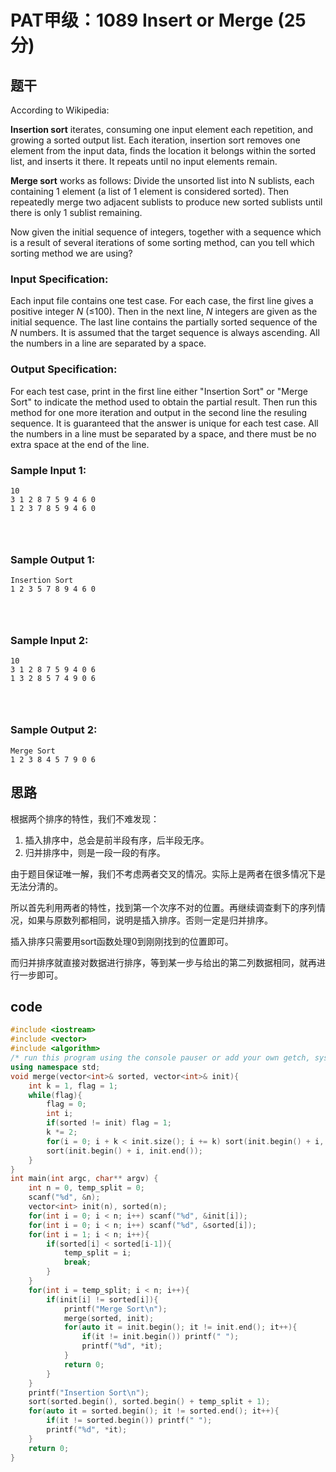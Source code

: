 # PAT甲级：**1089** **Insert or Merge** **(25分)**

## 题干

According to Wikipedia:

**Insertion sort** iterates, consuming one input element each repetition, and growing a sorted output list. Each iteration, insertion sort removes one element from the input data, finds the location it belongs within the sorted list, and inserts it there. It repeats until no input elements remain.

**Merge sort** works as follows: Divide the unsorted list into N sublists, each containing 1 element (a list of 1 element is considered sorted). Then repeatedly merge two adjacent sublists to produce new sorted sublists until there is only 1 sublist remaining.

Now given the initial sequence of integers, together with a sequence which is a result of several iterations of some sorting method, can you tell which sorting method we are using?

### Input Specification:

Each input file contains one test case. For each case, the first line gives a positive integer *N* (≤100). Then in the next line, *N* integers are given as the initial sequence. The last line contains the partially sorted sequence of the *N* numbers. It is assumed that the target sequence is always ascending. All the numbers in a line are separated by a space.

### Output Specification:

For each test case, print in the first line either "Insertion Sort" or "Merge Sort" to indicate the method used to obtain the partial result. Then run this method for one more iteration and output in the second line the resuling sequence. It is guaranteed that the answer is unique for each test case. All the numbers in a line must be separated by a space, and there must be no extra space at the end of the line.

### Sample Input 1:

```in
10
3 1 2 8 7 5 9 4 6 0
1 2 3 7 8 5 9 4 6 0

      
    
```

### Sample Output 1:

```out
Insertion Sort
1 2 3 5 7 8 9 4 6 0

      
    
```

### Sample Input 2:

```in
10
3 1 2 8 7 5 9 4 0 6
1 3 2 8 5 7 4 9 0 6

      
    
```

### Sample Output 2:

```out
Merge Sort
1 2 3 8 4 5 7 9 0 6
```

## 思路

根据两个排序的特性，我们不难发现：

1. 插入排序中，总会是前半段有序，后半段无序。
2. 归并排序中，则是一段一段的有序。

由于题目保证唯一解，我们不考虑两者交叉的情况。实际上是两者在很多情况下是无法分清的。

所以首先利用两者的特性，找到第一个次序不对的位置。再继续调查剩下的序列情况，如果与原数列都相同，说明是插入排序。否则一定是归并排序。

插入排序只需要用sort函数处理0到刚刚找到的位置即可。

而归并排序就直接对数据进行排序，等到某一步与给出的第二列数据相同，就再进行一步即可。

## code

```c++
#include <iostream>
#include <vector>
#include <algorithm>
/* run this program using the console pauser or add your own getch, system("pause") or input loop */
using namespace std;
void merge(vector<int>& sorted, vector<int>& init){
	int k = 1, flag = 1;
	while(flag){
		flag = 0;
		int i;
		if(sorted != init) flag = 1;
		k *= 2;
		for(i = 0; i + k < init.size(); i += k) sort(init.begin() + i, init.begin() + i + k);
		sort(init.begin() + i, init.end());
	}
}
int main(int argc, char** argv) {
	int n = 0, temp_split = 0;
	scanf("%d", &n);
	vector<int> init(n), sorted(n);
	for(int i = 0; i < n; i++) scanf("%d", &init[i]);
	for(int i = 0; i < n; i++) scanf("%d", &sorted[i]);
	for(int i = 1; i < n; i++){
		if(sorted[i] < sorted[i-1]){
			temp_split = i;
			break;
		} 
	}
	for(int i = temp_split; i < n; i++){
		if(init[i] != sorted[i]){
			printf("Merge Sort\n");
			merge(sorted, init);
			for(auto it = init.begin(); it != init.end(); it++){
				if(it != init.begin()) printf(" ");
				printf("%d", *it);
			}
			return 0;
		}
	}
	printf("Insertion Sort\n");
	sort(sorted.begin(), sorted.begin() + temp_split + 1);
	for(auto it = sorted.begin(); it != sorted.end(); it++){
		if(it != sorted.begin()) printf(" ");
		printf("%d", *it);
	}
	return 0;
}
```

